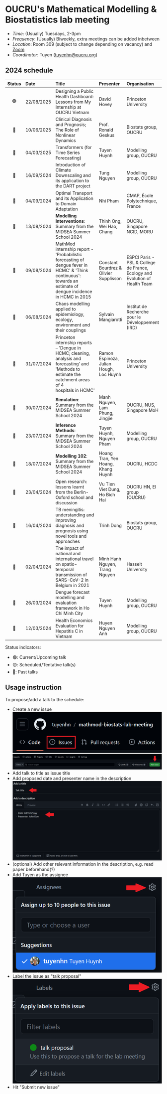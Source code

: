 # OUCRU's Mathematical Modelling & Biostatistics lab meeting

- _Time_: (Usually) Tuesdays, 2-3pm
- _Frequency_: (Usually) Biweekly, extra meetings can be added inbetween
- _Location_: Room 309 (subject to change depending on vacancy) and [Zoom](https://zoom.us/j/97208653692?pwd=UHR3bFhuejZrTERNS0FYUGZ0NkFCdz09)
- _Coordinator_: Tuyen (<tuyenhn@oucru.org>)

## 2024 schedule

| Status | Date       | Title                                                                                                                                                         | Presenter                               | Organisation                                                                | Location |
| :----: | :--------- | :------------------------------------------------------------------------------------------------------------------------------------------------------------ | :-------------------------------------- | :-------------------------------------------------------------------------- | :------- |
|   🟢   | 22/08/2025 | Designing a Public Health Dashboard: Lessons from My Internship at OUCRU Vietnam                                                                              | David Hovey                             | Princeton University                                                        | R309     |
|   🔴   | 10/06/2025 | Clinical Diagnosis and Prognosis; The Role of Nonlinear Dynamics                                                                                              | Prof. Ronald Geskus                     | Biostats group, OUCRU                                                       | R309     |
|   🔴   | 04/03/2025 | Transformers (for Time Series Forecasting)                                                                                                                    | Tuyen Huynh                             | Modelling group, OUCRU                                                      | R309     |
|   🔴   | 16/09/2024 | Introduction of Climate Downscaling and its application to the DART project                                                                                   | Tung Nguyen                             | Modelling group, OUCRU                                                      | R308     |
|   🔴   | 04/09/2024 | Optimal Transport and its Application to Domain Adaptation                                                                                                    | Nhi Pham                                | CMAP, École Polytechnique, France                                           | R309     |
|   🔴   | 13/08/2024 | **Modelling Interventions**: Summary from the MIDSEA Summer School 2024                                                                                       | Thinh Ong, Wei Hao, Chang               | OUCRU, Singapore NCID, MORU                                                 | R309     |
|   🔴   | 09/08/2024 | MathMod internship report - 'Probabilistic forecasting of dengue fever in HCMC' & 'Think continuous': towards an estimate of dengue incidence in HCMC in 2015 | Constant Bourdrez & Olivier Supplisson  | ESPCI Paris - PSL & Collège de France, Ecology and Evolution of Health Team | R309     |
|   🔴   | 06/08/2024 | Chaos modelling applied to epidemiology, ecology, environment and their couplings                                                                             | Sylvain Mangiarotti                     | Institut de Recherche pour le Développement (IRD)                           | R309     |
|   🔴   | 31/07/2024 | Princeton internship reports – 'Dengue in HCMC; cleaning, analysis and forecasting' and 'Methods to estimate the catchment areas of 4 hospitals in HCMC'      | Ramon Espinoza, Julian Hough, Loc Huynh | Princeton University                                                        | R309     |
|   🔴   | 30/07/2024 | **Simulation**: Summary from the MIDSEA Summer School 2024                                                                                                    | Manh Nguyen, Lam Phung, Jingjie         | OUCRU, NUS, Singapore MoH                                                   | R308     |
|   🔴   | 23/07/2024 | **Inference Methods**: Summary from the MIDSEA Summer School 2024                                                                                             | Tuyen Huynh, Nguyen Pham                | Modelling group, OUCRU                                                      | R309     |
|   🔴   | 18/07/2024 | **Modelling 102**: Summary from the MIDSEA Summer School 2024                                                                                                 | Hoang Tran, Yen Hoang, Khang Huynh      | OUCRU, HCDC                                                                 | R309     |
|   🔴   | 23/04/2024 | Open research: lessons learnt from the Berlin-Oxford school and discussion                                                                                    | Vu Tien Viet Dung, Ho Bich Hai          | OUCRU HN, EI group (OUCRU)                                                  | R309     |
|   🔴   | 16/04/2024 | TB meningitis: understanding and improving diagnosis and prognosis using novel tools and approaches                                                           | Trinh Dong                              | Biostats group, OUCRU                                                       | R309     |
|   🔴   | 02/04/2024 | The impact of national and international travel on spatio-temporal transmission of SARS-CoV-2 in Belgium in 2021                                              | Minh Hanh Nguyen, Trang Nguyen          | Hasselt University                                                          | R309     |
|   🔴   | 26/03/2024 | Dengue forecast modelling and evaluation framework in Ho Chi Minh City                                                                                        | Tuyen Huynh                             | Modelling group, OUCRU                                                      | R309     |
|   🔴   | 12/03/2024 | Health Economics Evaluation for Hepatitis C in Vietnam                                                                                                        | Huyen Nguyen Anh                        | Modelling group, OUCRU                                                      | R309     |

Status indicators:

- 🟢: Current/Upcoming talk
- 🟡: Scheduled/Tentative talk(s)
- 🔴: Past talks

## Usage instruction

To propose/add a talk to the schedule:

- Create a new issue
  ![issue-button](proposal_instructions/1.png)
  ![create-new-issue](proposal_instructions/2.png)
- Add talk to title as issue title
- Add proposed date and presenter name in the description
  ![add-info](proposal_instructions/3.png)
- (optional) Add other relevant information in the description, e.g. read paper beforehand(?)
- Add Tuyen as the assignee
  ![add-assignee](proposal_instructions/4.png)
- Label the issue as "talk proposal"
  ![add-label](proposal_instructions/5.png)
- Hit "Submit new issue"
